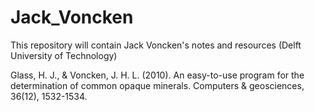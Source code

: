 # Jack_Voncken

This repository will contain Jack Voncken's notes and resources (Delft University of Technology)

Glass, H. J., & Voncken, J. H. L. (2010). An easy-to-use program for the determination of common opaque minerals. Computers & geosciences, 36(12), 1532-1534.
